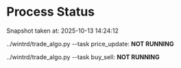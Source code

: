 # Process Status

Snapshot taken at: 2025-10-13 14:24:12

../wintrd/trade_algo.py --task price_update: **NOT RUNNING**

../wintrd/trade_algo.py --task buy_sell: **NOT RUNNING**

